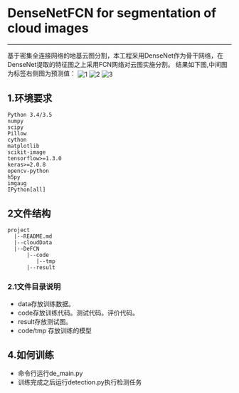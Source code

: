 # DenseNetFCN for segmentation of cloud images
______________________________________________

基于密集全连接网络的地基云图分割，本工程采用DenseNet作为骨干网络，在DenseNet提取的特征图之上采用FCN网络对云图实施分割。
结果如下图,中间图为标签右侧图为预测值：
<img src="https://github.com/huaifeng1993/Segmentation_of_Cloud_Images/blob/master/result/Figure_1.png" alt="1" align=center />
<img src="https://github.com/huaifeng1993/Segmentation_of_Cloud_Images/blob/master/result/Figure_2.png" alt="2" align=center />
<img src="https://github.com/huaifeng1993/Segmentation_of_Cloud_Images/blob/master/result/Figure_3.png" alt="3" align=center />

## 1.环境要求
    Python 3.4/3.5
    numpy
    scipy
    Pillow
    cython
    matplotlib
    scikit-image
    tensorflow>=1.3.0
    keras>=2.0.8
    opencv-python
    h5py
    imgaug
    IPython[all]
## 2文件结构
```
project 
  |--README.md  
  |--cloudData 
  |--DeFCN
      |--code   
         |--tmp
      |--result 
  ```
 ### 2.1文件目录说明
 * data存放训练数据。
 * code存放训练代码。测试代码。评价代码。
 * result存放测试图。
 * code/tmp 存放训练的模型
 ## 4.如何训练
 * 命令行运行de_main.py
 * 训练完成之后运行detection.py执行检测任务